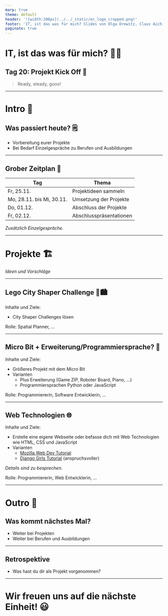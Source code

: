 ```yaml
---
marp: true
theme: default
header: '![width:200px](../../_static/ec_logo_cropped.png)'
footer: 'IT, ist das was für mich? Slides von Olga Drewitz, Claus Aichinger & Rea Sutter (it-orientation@everyonecodes.io)'
paginate: true
---
```


# IT, ist das was für mich? 👩‍💻

## Tag 20: Projekt Kick Off 🚀

> Ready, steady, gooo!

---

# Intro 🌅

## Was passiert heute? 🗒️

* Vorbereitung eurer Projekte
* Bei Bedarf Einzelgespräche zu Berufen und Ausbildungen

---

## Grober Zeitplan 📆

| Tag                         | Thema                                     |
| --------------------------- | ------------------------------------------|
| Fr, 25.11.                  | Projektideen sammeln                      |
| Mo, 28.11. bis Mi, 30.11.   | Umsetzung der Projekte                    |
| Do, 01.12.                  | Abschluss der Projekte                    |
| Fr, 02.12.                  | Abschlusspräsentationen                   |

*Zusätzlich Einzelgespräche.*

---

# Projekte 🏗️

*Ideen und Vorschläge*

---

## Lego City Shaper Challenge 🧱🏙️

Inhalte und Ziele:

* City Shaper Challenges lösen

Rolle: Spatial Planner, ...

---

## Micro Bit + Erweiterung/Programmiersprache? 🤖

Inhalte und Ziele:

* Größeres Projekt mit dem Micro Bit
* Varianten
  * Plus Erweiterung (Game ZIP, Roboter Board, Piano, ...)
  * Programmiersprachen Python oder JavaScript

Rolle: Programmiererin, Software Entwicklerin, ...

---

## Web Technologien 🌐

Inhalte und Ziele:

* Erstelle eine eigene Webseite oder befasse dich mit
  Web Technologien wie HTML, CSS und JavaScript
* Varianten
  * [Mozilla Web Dev Tutorial](https://developer.mozilla.org/en-US/docs/Learn)
  * [Django Girls Tutorial](https://djangogirls.org/en/) (anspruchsvoller)

*Details sind zu besprechen.*

Rolle: Programmiererin, Web Entwicklerin, ...

---

# Outro 🌆

## Was kommt nächstes Mal?

* Weiter bei Projekten
* Weiter bei Berufen und Ausbildungen

---

## Retrospektive

* Was hast du dir als Projekt vorgenommen?

---

# Wir freuen uns auf die nächste Einheit! 😃
